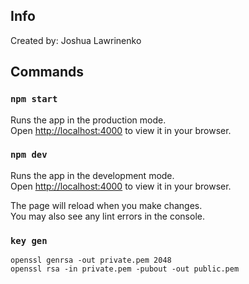 ## Info
Created by: Joshua Lawrinenko

## Commands

### `npm start`

Runs the app in the production mode.\
Open [http://localhost:4000](http://localhost:4000) to view it in your browser.

### `npm dev`

Runs the app in the development mode.\
Open [http://localhost:4000](http://localhost:4000) to view it in your browser.

The page will reload when you make changes.\
You may also see any lint errors in the console.

### `key gen`

```
openssl genrsa -out private.pem 2048
openssl rsa -in private.pem -pubout -out public.pem
```
